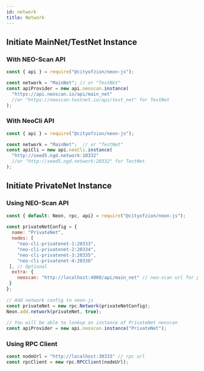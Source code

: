 ```yaml
---
id: network
title: Network
---
```


## Initiate MainNet/TestNet Instance

### With NEO-Scan API

```javascript
const { api } = require("@cityofzion/neon-js");

const network = "MainNet"; // or "TestNet"
const apiProvider = new api.neoscan.instance(
  "https://api.neoscan.io/api/main_net"
  //or "https://neoscan-testnet.io/api/test_net" for TestNet
);
```

### With NeoCli API

```javascript
const { api } = require("@cityofzion/neon-js");

const network = "MainNet";  // or "TestNet"
const apiCli = new api.neoCli.instance(
  "http://seed5.ngd.network:10332"
  //or "http://seed5.ngd.network:20332" for TestNet
);
```

## Initiate PrivateNet Instance

### Using NEO-Scan API

```javascript
const { default: Neon, rpc, api} = require("@cityofzion/neon-js");
 
const privateNetConfig = {
  name: "PrivateNet",
  nodes: [
    "neo-cli-privatenet-1:20333",
    "neo-cli-privatenet-2:20334",
    "neo-cli-privatenet-3:20335",
    "neo-cli-privatenet-4:20336"
 ], // Optional
  extra: {
    neoscan: "http://localhost:4000/api/main_net" // neo-scan url for private chain
 }
};
 
// Add network config to neon-js
const privateNet = new rpc.Network(privateNetConfig);
Neon.add.network(privateNet, true);
 
// You will be able to lookup an instance of PrivateNet neoscan
const apiProvider = new api.neoscan.instance("PrivateNet");
```



### Using RPC Client

```javascript
const nodeUrl = "http://localhost:30333" // rpc url
const rpcClient = new rpc.RPCClient(nodeUrl);
```


